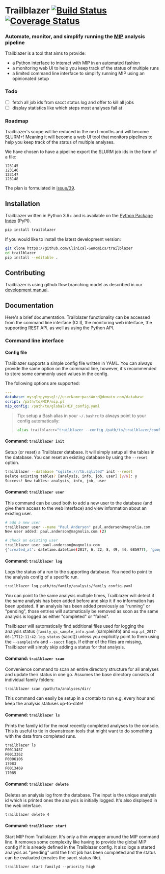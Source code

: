 # Trailblazer [![Build Status][travis-image]][travis-url] [![Coverage Status][coveralls-image]][coveralls-url]

### Automate, monitor, and simplify running the [MIP][mip] analysis pipeline

Trailblazer is a tool that aims to provide:

- a Python interface to interact with MIP in an automated fashion
- a monitoring web UI to help you keep track of the status of multiple runs
- a limited command line interface to simplify running MIP using an opinionated setup

### Todo

- [ ] fetch all job ids from sacct status log and offer to kill all jobs
- [ ] display statistics like which steps most analyses fail at

### Roadmap

Trailblazer's scope will be reduced in the next months and will become SLURM+!
Meaning it will become a web UI tool that monitors pipelines to help you keep track of the status of multiple analyses.

We have chosen to have a pipeline export the SLURM job ids in the form of a file:

```
123145
123146
123147
123148
```

The plan is formulated in [issue/39](https://github.com/Clinical-Genomics/trailblazer/issues/39).

## Installation

Trailblazer written in Python 3.6+ and is available on the [Python Package Index][pypi] (PyPI).

```bash
pip install trailblazer
```

If you would like to install the latest development version:

```bash
git clone https://github.com/Clinical-Genomics/trailblazer
cd trailblazer
pip install --editable .
```

## Contributing

Trailblazer is using github flow branching model as described in our [development manual][development manual].

## Documentation

Here's a brief documentation. Trailblazer functionality can be accessed from the command line interface (CLI), the monitoring web interface, the supporting REST API, as well as using the Python API.

### Command line interface

#### Config file

Trailblazer supports a simple config file written in YAML. You can always provide the same option on the command line, however, it's recommended to store some commonly used values in the config.

The following options are supported:

```yaml
---
database: mysql+pymysql://userName:passWord@domain.com/database
script: /path/to/MIP/mip.pl
mip_config: /path/to/global/MIP_config.yaml
```

> Tip: setup a Bash alias in your `~/.bashrc` to always point to your config automatically:
> ```bash
> alias trailblazer="trailblazer --config /path/to/trailblazer/config.yaml"

#### Command: `trailblazer init`

Setup (or reset) a Trailblazer database. It will simply setup all the tables in the database. You can reset an existing database by using the `--reset` option.

```bash
trailblazer --database "sqlite:///tb.sqlite3" init --reset
Delete existing tables? [analysis, info, job, user] [y/N]: y
Success! New tables: analysis, info, job, user
```

#### Command: `trailblazer user`

This command can be used both to add a new user to the database (and give them access to the web interface) and view information about an existing user.

```bash
# add a new user
trailblazer user --name "Paul Anderson" paul.anderson@magnolia.com
New user added: paul.anderson@magnolia.com (2)

# check an existing user
trailblazer user paul.anderson@magnolia.com
{'created_at': datetime.datetime(2017, 6, 22, 8, 49, 44, 685977), 'google_id': None, 'name': 'Paul Anderson', 'email': 'paul.anderson@magnolia.com', 'avatar': None, 'id': 2}
```

#### Command: `trailblazer log`

Logs the status of a run to the supporting database. You need to point to the analysis config of a specific run.

```bash
trailblazer log path/to/family/analysis/family_config.yaml
```

You can point to the same analysis multiple times, Trailblazer will detect if the same analysis has been added before and skip it if no information has been updated. If an analysis has been added previously as "running" or "pending", those entries will automatically be removed as soon as the same analysis is logged as either "completed" or "failed".

Trailblazer will automatically find additional files used for logging the analysis status (`family_qc_sample_info.yaml` (sampleinfo) and `mip.pl_2017-06-17T12:11:42.log.status` (sacct)) unless you explicitly point to them using the `--sampleinfo` and `--sacct` flags. If either of the files are missing, Trailblazer will simply skip adding a status for that analysis.

#### Command: `trailblazer scan`

Convenience command to scan an entire directory structure for all analyses and update their status in one go. Assumes the base directory consists of individual family folders:

```bash
trailblazer scan /path/to/analyses/dir/
```

This command can easily be setup in a crontab to run e.g. every hour and keep the analysis statuses up-to-date!

#### Command: `trailblazer ls`

Prints the family id for the most recently completed analyses to the console. This is useful to tie in downstream tools that might want to do something with the data from completed runs.

```bash
trailblazer ls
F0013487
F0013362
F0006106
17083
F0013469
17085
```

#### Command: `trailblazer delete`

Deletes an analysis log from the database. The input is the unique analysis id which is printed ones the analysis is initially logged. It's also displayed in the web interface.

```bash
trailblazer delete 4
```

#### Command: `trailblazer start`

Start MIP from Trailblazer. It's only a thin wrapper around the MIP command line. It removes some complexity like having to provide the global MIP config if it is already defined in the Trailblazer config. It also logs a started analysis as "pending" until the first job has been completed and the status can be evaluated (creates the sacct status file).

```
trailblazer start family4 --priority high
```

[mip]: https://github.com/clinical-genomics/MIP
[pypi]: https://pypi.python.org/pypi/trailblazer/

[travis-url]: https://travis-ci.org/Clinical-Genomics/trailblazer
[travis-image]: https://img.shields.io/travis/Clinical-Genomics/trailblazer.svg?style=flat-square
[coveralls-url]: https://coveralls.io/r/Clinical-Genomics/trailblazer
[coveralls-image]: https://img.shields.io/coveralls/Clinical-Genomics/trailblazer.svg?style=flat-square
[development manual]: http://www.clinicalgenomics.se/development/dev/githubflow/
